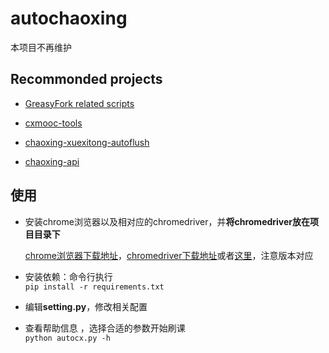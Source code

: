 # autochaoxing

本项目不再维护
## Recommonded projects

- [GreasyFork related scripts](https://greasyfork.org/zh-CN/scripts?q=%E8%B6%85%E6%98%9F)

- [cxmooc-tools](https://github.com/CodFrm/cxmooc-tools)

- [chaoxing-xuexitong-autoflush](https://github.com/ZhyMC/chaoxing-xuexitong-autoflush)

- [chaoxing-api](https://github.com/destoryD/chaoxing-api)

## 使用

- 安装chrome浏览器以及相对应的chromedriver，并**将chromedriver放在项目目录下**
  
  [chrome浏览器下载地址](https://www.google.cn/chrome/)，[chromedriver下载地址](http://npm.taobao.org/mirrors/chromedriver/)或者[这里](http://chromedriver.storage.googleapis.com/index.html)，注意版本对应
    
- 安装依赖：命令行执行<br/>
`pip install -r requirements.txt`
  
- 编辑**setting.py**，修改相关配置

- 查看帮助信息 ，选择合适的参数开始刷课<br/>
  `python autocx.py -h`     